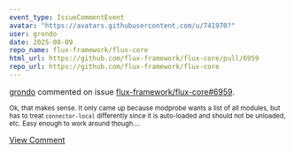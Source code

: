 ```yaml
---
event_type: IssueCommentEvent
avatar: "https://avatars.githubusercontent.com/u/741970?"
user: grondo
date: 2025-08-09
repo_name: flux-framework/flux-core
html_url: https://github.com/flux-framework/flux-core/pull/6959
repo_url: https://github.com/flux-framework/flux-core
---
```


<a href='https://github.com/grondo' target='_blank'>grondo</a> commented on issue <a href='https://github.com/flux-framework/flux-core/pull/6959' target='_blank'>flux-framework/flux-core#6959</a>.

<small>Ok, that makes sense. It only came up because modprobe wants a list of all modules, but has to treat `connector-local` differently since it is auto-loaded and should not be unloaded, etc. Easy enough to work around though....</small>

<a href='https://github.com/flux-framework/flux-core/pull/6959' target='_blank'>View Comment</a>
